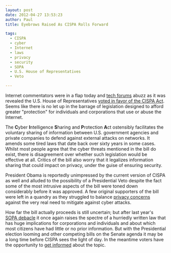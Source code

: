 ```yaml
---
layout: post
date: 2012-04-27 13:53:23
author: Paul
title: Eyebrows Raised As CISPA Rolls Forward

tags:
  - CISPA
  - cyber
  - Internet
  - laws
  - privacy
  - security
  - SOPA
  - U.S. House of Representatives
  - Veto

---
```


Internet commentators were in a flap today and [tech forums](http://news.ycombinator.com/item?id=3896492) abuzz as it was revealed the U.S. House of Representatives [voted in favor of the CISPA Act](http://news.cnet.com/8301-31921_3-57422567-281/house-approves-cispa-despite-last-minute-push-by-opponents/). Seems like there is no let up in the barrage of legislation designed to afford greater "protection" for individuals and corporations that use or abuse the Internet.

The **C**yber **I**ntelligence **S**haring and **P**rotection **A**ct ostensibly facilitates the voluntary sharing of information between U.S. 
government agencies and private companies 
to defend against external attacks on networks. It amends some tired laws that date back over sixty years in some cases. Whilst most people agree that the cyber threats mentioned in the bill do exist, there is disagreement over whether such legislation would be effective at all. Critics of the bill also worry that it legalizes information sharing that could impact on privacy, under the guise of ensuring security. 

President Obama is reportedly unimpressed by the current version of CISPA as well and alluded to the possibility of a Presidential Veto despite the fact some of the most intrusive aspects of the bill were toned down considerably before it was approved. A few original supporters of the bill were left in a quandry as they struggled to balance [privacy concerns](https://www.eff.org/deeplinks/2012/04/cispa-national-security-and-nsa-ability-read-your-emails) against the very real need to mitigate against cyber attacks.

How far the bill actually proceeds is still uncertain; but after last year's [SOPA debacle](https://iwantmyname.com/blog/2012/01/sopa-blackout.html) it once again raises the spectre of a hurriedly written law that has huge implications for corporations and individuals and about which most citizens have had little or no prior information. But with the Presidential election looming and other competing bills on the Senate agenda it may be a long time before CISPA sees the light of day. In the meantime voters have the opportunity to [get informed](http://paidcontent.org/2012/04/26/faq-what-you-need-to-know-about-fridays-cispa-vote/) about the topic.
